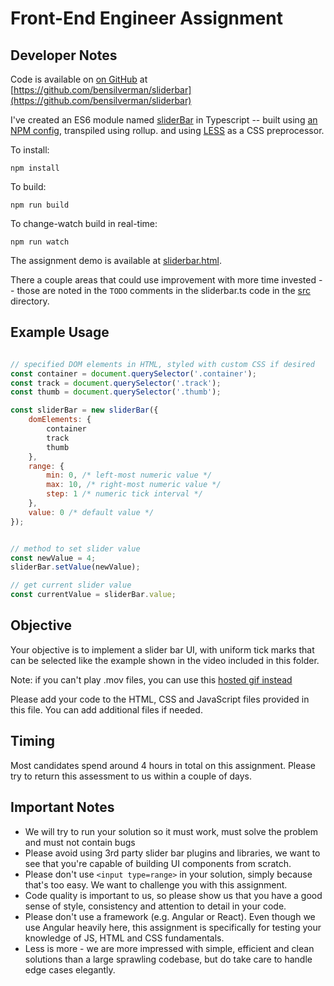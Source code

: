 # Front-End Engineer Assignment

## Developer Notes

 Code is available on [on GitHub](https://github.com/bensilverman/sliderbar) at [https://github.com/bensilverman/sliderbar](https://github.com/bensilverman/sliderbar)

I've created an ES6 module named [sliderBar](src/sliderbar.ts) in Typescript -- built using [an NPM config](package.json), transpiled using rollup. and using [LESS](src/sliderbar.less) as a CSS preprocessor. 

To install: 

```node
npm install
```

To build:

```
npm run build
```

To change-watch build in real-time:

```
npm run watch
```

The assignment demo is available at [sliderbar.html](https://github.com/bensilverman/sliderbar/blob/main/sliderbar.html). 

There a couple areas that could use improvement with more time invested -- those are noted in the `TODO` comments in the sliderbar.ts code in the [src](/src) directory.

## Example Usage
```js

// specified DOM elements in HTML, styled with custom CSS if desired
const container = document.querySelector('.container');
const track = document.querySelector('.track');
const thumb = document.querySelector('.thumb');

const sliderBar = new sliderBar({
    domElements: {
        container
        track
        thumb 
    },
    range: {
        min: 0, /* left-most numeric value */
        max: 10, /* right-most numeric value */
        step: 1 /* numeric tick interval */
    },
    value: 0 /* default value */
});


// method to set slider value 
const newValue = 4;
sliderBar.setValue(newValue);

// get current slider value
const currentValue = sliderBar.value;

```

## Objective
Your objective is to implement a slider bar UI, with uniform tick marks that can be selected like the example shown in the video included in this folder.  

Note: if you can't play .mov files, 
you can use this [hosted gif instead](https://github.com/ischemaview/rapid-interview/blob/master/cloud-team/front-end/ischemaview_sliderbar.gif)

Please add your code to the HTML, CSS and JavaScript files provided in this file. You can add additional files if needed.

## Timing
Most candidates spend around 4 hours in total on this assignment. Please try to return this assessment to us within a couple of days.

## Important Notes
* We will try to run your solution so it must work, must solve the problem and must not contain bugs
* Please avoid using 3rd party slider bar plugins and libraries, we want to see that you're capable of building UI components from scratch. 
* Please don't use `<input type=range>` in your solution, simply because that's too easy. We want to challenge you with this assignment.
* Code quality is important to us, so please show us that you have a good sense of style, consistency and attention to detail in your code.
* Please don't use a framework (e.g. Angular or React). Even though we use Angular heavily here, this assignment is specifically for testing your knowledge of JS, HTML and CSS fundamentals.
* Less is more - we are more impressed with simple, efficient and clean solutions than a large sprawling codebase, but do take care to handle edge cases elegantly.





